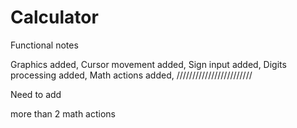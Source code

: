 # Calculator

Functional notes

Graphics added,
Cursor movement added,
Sign input added,
Digits processing added,
Math actions added,
////////////////////////

Need to add

more than 2 math actions 